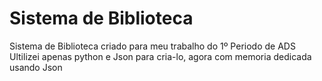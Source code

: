 # Sistema de Biblioteca
 Sistema de Biblioteca criado para meu trabalho do 1º Periodo de ADS
 Ultilizei apenas python e Json para cria-lo, agora com memoria dedicada usando Json